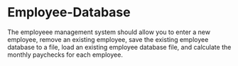 # Employee-Database

The employeee management system should allow you to enter a new employee, remove an existing employee, save the existing employee database to a file, load an existing employee database file, and calculate the monthly paychecks for each employee.
